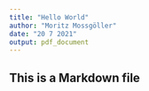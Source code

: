 ```yaml
---
title: "Hello World"
author: "Moritz Mossgöller"
date: "20 7 2021"
output: pdf_document
---
```




## This is a Markdown file

